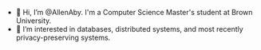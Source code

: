 - 👋 Hi, I’m @AllenAby. I'm a Computer Science Master's student at Brown University.
- 👀 I’m interested in databases, distributed systems, and most recently privacy-preserving systems.

<!---
AllenAby/AllenAby is a ✨ special ✨ repository because its `README.md` (this file) appears on your GitHub profile.
You can click the Preview link to take a look at your changes.
--->
